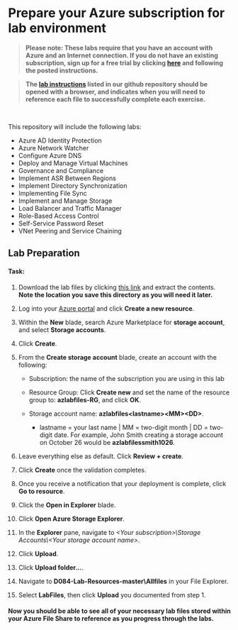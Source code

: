 # Prepare your Azure subscription for lab environment

> **Please note: These labs require that you have an account with Azure and an Internet connection. If you do not have an existing subscription, sign up for a free trial by clicking [here](https://azure.microsoft.com/en-us/free) and following the posted instructions.**

>

> **The [lab instructions](https://github.com/CoIT-WGU/D084-Lab-Resources/tree/master/Instructions/Labs) listed in our github repository should be opened with a browser, and indicates when you will need to reference each file to successfully complete each exercise.**

<br />

This repository will include the following labs:

-  Azure AD Identity Protection
-  Azure Network Watcher
-  Configure Azure DNS
-  Deploy and Manage Virtual Machines
-  Governance and Compliance
-  Implement ASR Between Regions
-  Implement Directory Synchronization
-  Implementing File Sync
-  Implement and Manage Storage
-  Load Balancer and Traffic Manager
-  Role-Based Access Control
-  Self-Service Password Reset
-  VNet Peering and Service Chaining


## Lab Preparation

#### Task: 

1. Download the lab files by clicking [this link](https://github.com/CoIT-WGU/D084-Lab-Resources/archive/master.zip) and extract the contents. **Note the location you save this directory as you will need it later.**

1. Log into your [Azure portal](https://www.portal.azure.com) and click **Create a new resource**.

1. Within the **New** blade, search Azure Marketplace for **storage account**, and select **Storage accounts**.

1. Click **Create**.

1. From the **Create storage account** blade, create an account with the following:

    - Subscription: the name of the subscription you are using in this lab
  
    - Resource Group: Click **Create new** and set the name of the resource group to: **azlabfiles-RG**, and click **OK**.
  
    - Storage account name: **azlabfiles&lt;lastname&gt;&lt;MM&gt;&lt;DD&gt;**.
    
        * lastname = your last name | MM = two-digit month | DD = two-digit date.  For example, John Smith creating a storage account on October 26 would be **azlabfilessmith1026**.
  
1. Leave everything else as default. Click **Review + create**.
  
1. Click **Create** once the validation completes.

1. Once you receive a notification that your deployment is complete, click **Go to resource**.

1. Click the **Open in Explorer** blade.

1. Click **Open Azure Storage Explorer**.

1. In the **Explorer** pane, navigate to *\<Your subscription\>\\Storage Accounts\\\<Your storage account name\>*.

1. Click **Upload**.

1. Click **Upload folder...**.

1. Navigate to **D084-Lab-Resources-master\Allfiles** in your File Explorer. 

1. Select **LabFiles**, then click **Upload** you documented from step 1.


#### **Now you should be able to see all of your necessary lab files stored within your Azure File Share to reference as you progress through the labs**.
